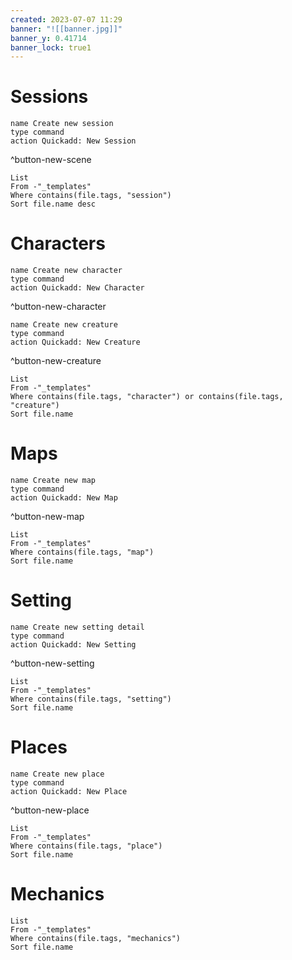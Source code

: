 ```yaml
---
created: 2023-07-07 11:29
banner: "![[banner.jpg]]"
banner_y: 0.41714
banner_lock: true1
---
```

# Sessions
```button
name Create new session
type command
action Quickadd: New Session
```
^button-new-scene
```dataview
List
From -"_templates"
Where contains(file.tags, "session") 
Sort file.name desc
```

# Characters
```button
name Create new character
type command
action Quickadd: New Character
```
^button-new-character
```button
name Create new creature
type command
action Quickadd: New Creature
```
^button-new-creature
```dataview
List 
From -"_templates"
Where contains(file.tags, "character") or contains(file.tags, "creature")
Sort file.name
```

# Maps
```button
name Create new map
type command
action Quickadd: New Map
```
^button-new-map
```dataview
List 
From -"_templates"
Where contains(file.tags, "map")
Sort file.name
```

# Setting
```button
name Create new setting detail
type command
action Quickadd: New Setting
```
^button-new-setting
```dataview
List 
From -"_templates"
Where contains(file.tags, "setting")
Sort file.name
```

# Places
```button
name Create new place
type command
action Quickadd: New Place
```
^button-new-place
```dataview
List 
From -"_templates"
Where contains(file.tags, "place")
Sort file.name
```

# Mechanics
```dataview
List
From -"_templates"
Where contains(file.tags, "mechanics") 
Sort file.name
```